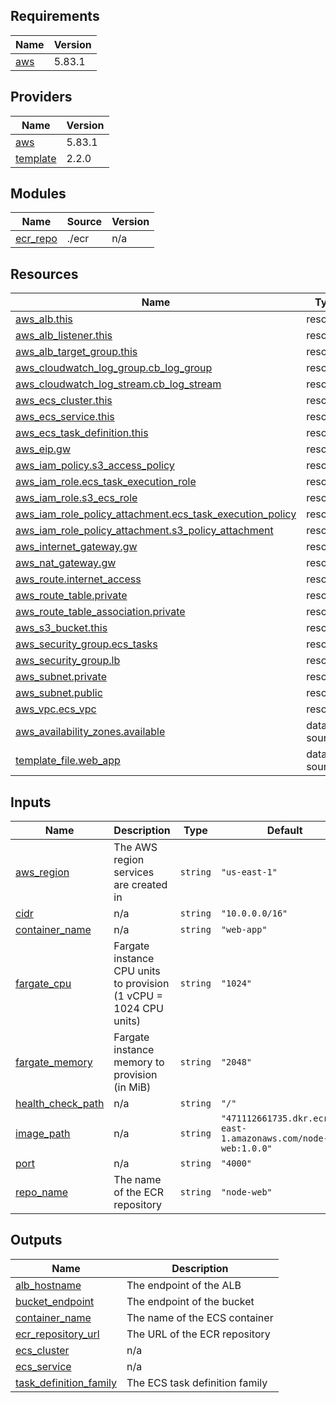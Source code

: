 <!-- BEGIN_TF_DOCS -->
## Requirements

| Name | Version |
|------|---------|
| <a name="requirement_aws"></a> [aws](#requirement\_aws) | 5.83.1 |

## Providers

| Name | Version |
|------|---------|
| <a name="provider_aws"></a> [aws](#provider\_aws) | 5.83.1 |
| <a name="provider_template"></a> [template](#provider\_template) | 2.2.0 |

## Modules

| Name | Source | Version |
|------|--------|---------|
| <a name="module_ecr_repo"></a> [ecr\_repo](#module\_ecr\_repo) | ./ecr | n/a |

## Resources

| Name | Type |
|------|------|
| [aws_alb.this](https://registry.terraform.io/providers/hashicorp/aws/5.83.1/docs/resources/alb) | resource |
| [aws_alb_listener.this](https://registry.terraform.io/providers/hashicorp/aws/5.83.1/docs/resources/alb_listener) | resource |
| [aws_alb_target_group.this](https://registry.terraform.io/providers/hashicorp/aws/5.83.1/docs/resources/alb_target_group) | resource |
| [aws_cloudwatch_log_group.cb_log_group](https://registry.terraform.io/providers/hashicorp/aws/5.83.1/docs/resources/cloudwatch_log_group) | resource |
| [aws_cloudwatch_log_stream.cb_log_stream](https://registry.terraform.io/providers/hashicorp/aws/5.83.1/docs/resources/cloudwatch_log_stream) | resource |
| [aws_ecs_cluster.this](https://registry.terraform.io/providers/hashicorp/aws/5.83.1/docs/resources/ecs_cluster) | resource |
| [aws_ecs_service.this](https://registry.terraform.io/providers/hashicorp/aws/5.83.1/docs/resources/ecs_service) | resource |
| [aws_ecs_task_definition.this](https://registry.terraform.io/providers/hashicorp/aws/5.83.1/docs/resources/ecs_task_definition) | resource |
| [aws_eip.gw](https://registry.terraform.io/providers/hashicorp/aws/5.83.1/docs/resources/eip) | resource |
| [aws_iam_policy.s3_access_policy](https://registry.terraform.io/providers/hashicorp/aws/5.83.1/docs/resources/iam_policy) | resource |
| [aws_iam_role.ecs_task_execution_role](https://registry.terraform.io/providers/hashicorp/aws/5.83.1/docs/resources/iam_role) | resource |
| [aws_iam_role.s3_ecs_role](https://registry.terraform.io/providers/hashicorp/aws/5.83.1/docs/resources/iam_role) | resource |
| [aws_iam_role_policy_attachment.ecs_task_execution_policy](https://registry.terraform.io/providers/hashicorp/aws/5.83.1/docs/resources/iam_role_policy_attachment) | resource |
| [aws_iam_role_policy_attachment.s3_policy_attachment](https://registry.terraform.io/providers/hashicorp/aws/5.83.1/docs/resources/iam_role_policy_attachment) | resource |
| [aws_internet_gateway.gw](https://registry.terraform.io/providers/hashicorp/aws/5.83.1/docs/resources/internet_gateway) | resource |
| [aws_nat_gateway.gw](https://registry.terraform.io/providers/hashicorp/aws/5.83.1/docs/resources/nat_gateway) | resource |
| [aws_route.internet_access](https://registry.terraform.io/providers/hashicorp/aws/5.83.1/docs/resources/route) | resource |
| [aws_route_table.private](https://registry.terraform.io/providers/hashicorp/aws/5.83.1/docs/resources/route_table) | resource |
| [aws_route_table_association.private](https://registry.terraform.io/providers/hashicorp/aws/5.83.1/docs/resources/route_table_association) | resource |
| [aws_s3_bucket.this](https://registry.terraform.io/providers/hashicorp/aws/5.83.1/docs/resources/s3_bucket) | resource |
| [aws_security_group.ecs_tasks](https://registry.terraform.io/providers/hashicorp/aws/5.83.1/docs/resources/security_group) | resource |
| [aws_security_group.lb](https://registry.terraform.io/providers/hashicorp/aws/5.83.1/docs/resources/security_group) | resource |
| [aws_subnet.private](https://registry.terraform.io/providers/hashicorp/aws/5.83.1/docs/resources/subnet) | resource |
| [aws_subnet.public](https://registry.terraform.io/providers/hashicorp/aws/5.83.1/docs/resources/subnet) | resource |
| [aws_vpc.ecs_vpc](https://registry.terraform.io/providers/hashicorp/aws/5.83.1/docs/resources/vpc) | resource |
| [aws_availability_zones.available](https://registry.terraform.io/providers/hashicorp/aws/5.83.1/docs/data-sources/availability_zones) | data source |
| [template_file.web_app](https://registry.terraform.io/providers/hashicorp/template/latest/docs/data-sources/file) | data source |

## Inputs

| Name | Description | Type | Default | Required |
|------|-------------|------|---------|:--------:|
| <a name="input_aws_region"></a> [aws\_region](#input\_aws\_region) | The AWS region services are created in | `string` | `"us-east-1"` | no |
| <a name="input_cidr"></a> [cidr](#input\_cidr) | n/a | `string` | `"10.0.0.0/16"` | no |
| <a name="input_container_name"></a> [container\_name](#input\_container\_name) | n/a | `string` | `"web-app"` | no |
| <a name="input_fargate_cpu"></a> [fargate\_cpu](#input\_fargate\_cpu) | Fargate instance CPU units to provision (1 vCPU = 1024 CPU units) | `string` | `"1024"` | no |
| <a name="input_fargate_memory"></a> [fargate\_memory](#input\_fargate\_memory) | Fargate instance memory to provision (in MiB) | `string` | `"2048"` | no |
| <a name="input_health_check_path"></a> [health\_check\_path](#input\_health\_check\_path) | n/a | `string` | `"/"` | no |
| <a name="input_image_path"></a> [image\_path](#input\_image\_path) | n/a | `string` | `"471112661735.dkr.ecr.us-east-1.amazonaws.com/node-web:1.0.0"` | no |
| <a name="input_port"></a> [port](#input\_port) | n/a | `string` | `"4000"` | no |
| <a name="input_repo_name"></a> [repo\_name](#input\_repo\_name) | The name of the ECR repository | `string` | `"node-web"` | no |

## Outputs

| Name | Description |
|------|-------------|
| <a name="output_alb_hostname"></a> [alb\_hostname](#output\_alb\_hostname) | The endpoint of the ALB |
| <a name="output_bucket_endpoint"></a> [bucket\_endpoint](#output\_bucket\_endpoint) | The endpoint of the bucket |
| <a name="output_container_name"></a> [container\_name](#output\_container\_name) | The name of the ECS container |
| <a name="output_ecr_repository_url"></a> [ecr\_repository\_url](#output\_ecr\_repository\_url) | The URL of the ECR repository |
| <a name="output_ecs_cluster"></a> [ecs\_cluster](#output\_ecs\_cluster) | n/a |
| <a name="output_ecs_service"></a> [ecs\_service](#output\_ecs\_service) | n/a |
| <a name="output_task_definition_family"></a> [task\_definition\_family](#output\_task\_definition\_family) | The ECS task definition family |
<!-- END_TF_DOCS -->